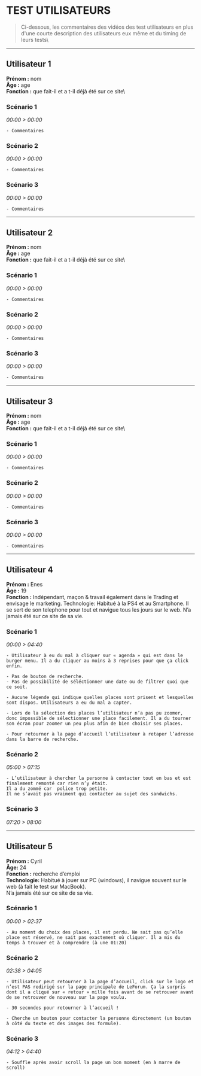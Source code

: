 # TEST UTILISATEURS

> Ci-dessous, les commentaires des vidéos des test utilisateurs en plus d'une courte description des utilisateurs eux même et du timing de leurs tests\

* * *

## Utilisateur 1
  **Prénom :**  nom\
  **Âge :**  age\
  **Fonction :** que fait-il et a t-il déjà été sur ce site\

  ### Scénario 1
  *00:00 >  00:00*

    - Commentaires

  ### Scénario 2

  *00:00 >  00:00*

    - Commentaires

  ### Scénario 3

  *00:00 > 00:00*

    - Commentaires

* * *

## Utilisateur 2

  **Prénom :**  nom\
  **Âge :**  age\
  **Fonction :** que fait-il et a t-il déjà été sur ce site\

  ### Scénario 1
  *00:00 >  00:00*

    - Commentaires

  ### Scénario 2

  *00:00 >  00:00*

    - Commentaires

  ### Scénario 3

  *00:00 > 00:00*

    - Commentaires

* * *

## Utilisateur 3

  **Prénom :**  nom\
  **Âge :**  age\
  **Fonction :** que fait-il et a t-il déjà été sur ce site\

  ### Scénario 1
  *00:00 >  00:00*

    - Commentaires

  ### Scénario 2

  *00:00 >  00:00*

    - Commentaires

  ### Scénario 3

  *00:00 > 00:00*

    - Commentaires

* * *

## Utilisateur 4

  **Prénom :**  Enes\
  **Âge :**  19\
  **Fonction :** Indépendant, maçon & travail également dans le Trading et envisage le marketing.
  Technologie: Habitué à la PS4 et au Smartphone.
  Il se sert de son telephone pour tout et navigue tous les jours sur le web.
  N’a jamais été sur ce site de sa vie.

  ### Scénario 1
  *00:00 >  04:40*

    - Utilisateur à eu du mal à cliquer sur « agenda » qui est dans le burger menu. Il a du cliquer au moins à 3 reprises pour que ça click enfin.

    - Pas de bouton de recherche.
    - Pas de possibilité de séléctionner une date ou de filtrer quoi que ce soit.

    - Aucune légende qui indique quelles places sont prisent et lesquelles sont dispos. Utilisateurs a eu du mal a capter.

    - Lors de la sélection des places l’utilisateur n’a pas pu zoomer, donc impossible de sélectionner une place facilement. Il a du tourner son écran pour zoomer un peu plus afin de bien choisir ses places.

    - Pour retourner à la page d’accueil l’utilisateur à retaper l’adresse dans la barre de recherche.

  ### Scénario 2

  *05:00 >   07:15*

    - L’utilisateur à chercher la personne à contacter tout en bas et est finalement remonté car rien n’y était.
    Il a du zommé car  police trop petite.
    Il ne s’avait pas vraiment qui contacter au sujet des sandwichs.

  ### Scénario 3

  *07:20 > 08:00*


* * *

## Utilisateur 5

  **Prénom :** Cyril\
  **Âge:** 24\
  **Fonction :** recherche d’emploi\
  **Technologie:** Habitué à jouer sur PC (windows), il navigue souvent sur le web (à fait le test sur MacBook).\
  N’a jamais été sur ce site de sa vie.


  ### Scénario 1

  *00:00 >  02:37*

    - Au moment du choix des places, il est perdu. Ne sait pas qu’elle place est réservé, ne sait pas exactement où cliquer. Il a mis du temps à trouver et à comprendre (à une 01:20)

  ### Scénario 2

  *02:38 > 04:05*

    - Utilisateur peut retourner à la page d’accueil, click sur le logo et n’est PAS redirigé sur la page principale de LeForum. Ça la surpris dont il a cliqué sur « retour » mille fois avant de se retrouver avant de se retrouver de nouveau sur la page voulu.

    - 30 secondes pour retourner à l’accueil !

    - Cherche un bouton pour contacter la personne directement (un bouton à côté du texte et des images des formule).

  ### Scénario 3

  *04:12 > 04:40*

    - Souffle après avoir scroll la page un bon moment (en à marre de scroll)

